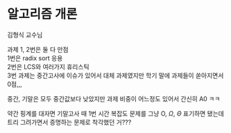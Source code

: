 # 알고리즘 개론

김형식 교수님

과제 1, 2번은 둘 다 만점  
1번은 radix sort 응용  
2번은 LCS와 여러가지 휴리스틱  
3번 과제는 중간고사에 이슈가 있어서 대체 과제였지만 학기 말에 과제들이 쏟아지면서 0점,,,

중간, 기말은 모두 중간값보다 낮았지만 과제 비중이 어느정도 있어서 간신히 A0 ㅋㅋ

약간 핑계를 대자면 기말고사 때 1번 시간 복잡도 문제를 그냥 O, $\Omega$, $\Theta$ 표기하면 됐는데 트리 그려가면서 증명하는 문제로 착각했던 거???